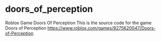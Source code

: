 # doors_of_perception
Roblox Game Doors Of Perception
This is the source code for the game Doors of Perception
https://www.roblox.com/games/9275620047/Doors-of-Perception